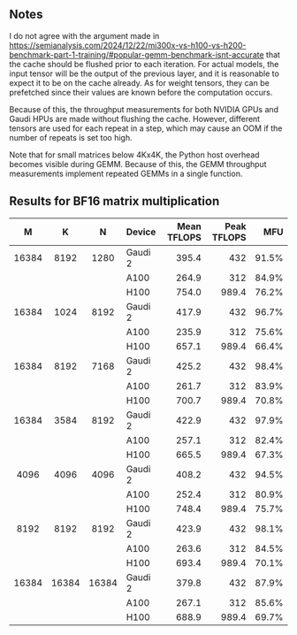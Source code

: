 ## Notes

I do not agree with the argument made in
https://semianalysis.com/2024/12/22/mi300x-vs-h100-vs-h200-benchmark-part-1-training/#popular-gemm-benchmark-isnt-accurate
that the cache should be flushed prior to each iteration.
For actual models, the input tensor will be
the output of the previous layer, and it is reasonable to expect it
to be on the cache already. As for weight tensors, they can be
prefetched since their values are known before the computation occurs.

Because of this, the throughput measurements for both NVIDIA GPUs
and Gaudi HPUs are made without flushing the cache.
However, different tensors are used for each repeat in a step,
which may cause an OOM if the number of repeats is set too high.

Note that for small matrices below 4Kx4K,
the Python host overhead becomes visible during GEMM.
Because of this, the GEMM throughput measurements implement
repeated GEMMs in a single function.

## Results for BF16 matrix multiplication

| M     | K     | N     | Device  | Mean TFLOPS | Peak TFLOPS | MFU   |
|:-----:|:-----:|:-----:|:--------|------------:|------------:|------:|
| 16384 |  8192 |  1280 | Gaudi 2 | 395.4       | 432         | 91.5% |
|       |       |       | A100    | 264.9       | 312         | 84.9% |
|       |       |       | H100    | 754.0       | 989.4       | 76.2% |
| 16384 |  1024 |  8192 | Gaudi 2 | 417.9       | 432         | 96.7% |
|       |       |       | A100    | 235.9       | 312         | 75.6% |
|       |       |       | H100    | 657.1       | 989.4       | 66.4% |
| 16384 |  8192 |  7168 | Gaudi 2 | 425.2       | 432         | 98.4% |
|       |       |       | A100    | 261.7       | 312         | 83.9% |
|       |       |       | H100    | 700.7       | 989.4       | 70.8% |
| 16384 |  3584 |  8192 | Gaudi 2 | 422.9       | 432         | 97.9% |
|       |       |       | A100    | 257.1       | 312         | 82.4% |
|       |       |       | H100    | 665.5       | 989.4       | 67.3% |
|  4096 |  4096 |  4096 | Gaudi 2 | 408.2       | 432         | 94.5% |
|       |       |       | A100    | 252.4       | 312         | 80.9% |
|       |       |       | H100    | 748.4       | 989.4       | 75.7% |
|  8192 |  8192 |  8192 | Gaudi 2 | 423.9       | 432         | 98.1% |
|       |       |       | A100    | 263.6       | 312         | 84.5% |
|       |       |       | H100    | 693.4       | 989.4       | 70.1% |
| 16384 | 16384 | 16384 | Gaudi 2 | 379.8       | 432         | 87.9% |
|       |       |       | A100    | 267.1       | 312         | 85.6% |
|       |       |       | H100    | 688.9       | 989.4       | 69.7% |
